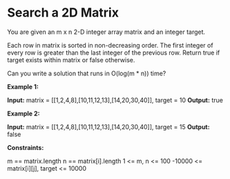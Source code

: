 # Search a 2D Matrix

You are given an m x n 2-D integer array matrix and an integer target.

Each row in matrix is sorted in non-decreasing order.
The first integer of every row is greater than the last integer of the previous row.
Return true if target exists within matrix or false otherwise.

Can you write a solution that runs in O(log(m * n)) time?

**Example 1:**

**Input:** matrix = [[1,2,4,8],[10,11,12,13],[14,20,30,40]], target = 10
**Output:** true

**Example 2:**

**Input:** matrix = [[1,2,4,8],[10,11,12,13],[14,20,30,40]], target = 15
**Output:** false

**Constraints:**

m == matrix.length
n == matrix[i].length
1 <= m, n <= 100
-10000 <= matrix[i][j], target <= 10000
